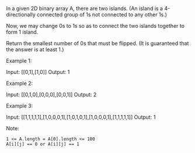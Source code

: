 In a given 2D binary array A, there are two islands.  (An island is a 4-directionally connected group of 1s not connected to any other 1s.)

Now, we may change 0s to 1s so as to connect the two islands together to form 1 island.

Return the smallest number of 0s that must be flipped.  (It is guaranteed that the answer is at least 1.)

 

Example 1:

Input: [[0,1],[1,0]]
Output: 1

Example 2:

Input: [[0,1,0],[0,0,0],[0,0,1]]
Output: 2

Example 3:

Input: [[1,1,1,1,1],[1,0,0,0,1],[1,0,1,0,1],[1,0,0,0,1],[1,1,1,1,1]]
Output: 1

 

Note:

    1 <= A.length = A[0].length <= 100
    A[i][j] == 0 or A[i][j] == 1
